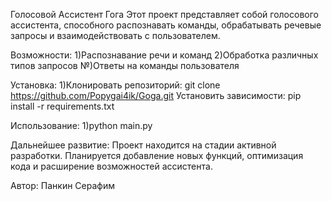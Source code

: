 Голосовой Ассистент Гога
Этот проект представляет собой голосового ассистента, способного распознавать команды, обрабатывать речевые запросы и взаимодействовать с пользователем.

Возможности:
1)Распознавание речи и команд
2)Обработка различных типов запросов
№)Ответы на команды пользователя

Установка:
1)Клонировать репозиторий: git clone https://github.com/Popygai4ik/Goga.git
Установить зависимости: pip install -r requirements.txt

Использование:
1)python main.py

Дальнейшее развитие:
Проект находится на стадии активной разработки. Планируется добавление новых функций, оптимизация кода и расширение возможностей ассистента.

Автор: Панкин Серафим
